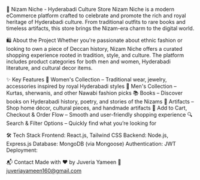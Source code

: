 🕌 Nizam Niche - Hyderabadi Culture Store
Nizam Niche is a modern eCommerce platform crafted to celebrate and promote the rich and royal heritage of Hyderabadi culture. From traditional outfits to rare books and timeless artifacts, this store brings the Nizam-era charm to the digital world.

🛍️ About the Project
Whether you're passionate about ethnic fashion or looking to own a piece of Deccan history, Nizam Niche offers a curated shopping experience rooted in tradition, style, and culture. The platform includes product categories for both men and women, Hyderabadi literature, and cultural decor items.

✨ Key Features
👗 Women's Collection – Traditional wear, jewelry, accessories inspired by royal Hyderabadi styles
👘 Men's Collection – Kurtas, sherwanis, and other Nawabi fashion picks
📚 Books – Discover books on Hyderabadi history, poetry, and stories of the Nizams
🕌 Artifacts – Shop home décor, cultural pieces, and handmade artifacts
🛒 Add to Cart, Checkout & Order Flow – Smooth and user-friendly shopping experience
🔍 Search & Filter Options – Quickly find what you’re looking for

🛠️ Tech Stack
Frontend: React.js, Tailwind CSS
Backend: Node.js, Express.js
Database: MongoDB (via Mongoose)
Authentication: JWT
Deployment: 

📬 Contact
Made with ❤️ by Juveria Yameen
📧 juveriayameen160@gmail.com
